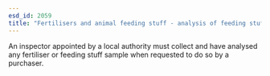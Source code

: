 ```yaml
---
esd_id: 2059
title: "Fertilisers and animal feeding stuff - analysis of feeding stuff sample"
---
```


An inspector appointed by a local authority must collect and have analysed any fertiliser or feeding stuff sample when requested to do so by a purchaser.

